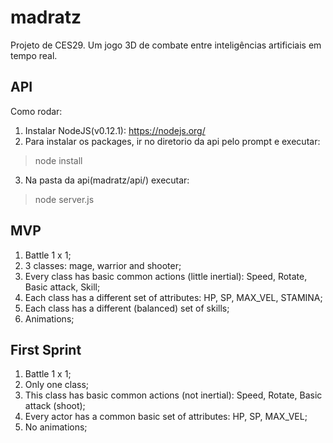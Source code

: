 # madratz
Projeto de CES29. Um jogo 3D de combate entre inteligências artificiais em tempo real.

## API
Como rodar:

1. Instalar NodeJS(v0.12.1): https://nodejs.org/
2. Para instalar os packages, ir no diretorio da api pelo prompt e executar:
> node install

3. Na pasta da api(madratz/api/) executar:
>node server.js

## MVP

1. Battle 1 x 1;
2. 3 classes: mage, warrior and shooter;
3. Every class has basic common actions (little inertial): Speed, Rotate, Basic attack, Skill;
4. Each class has a different set of attributes: HP, SP, MAX_VEL, STAMINA;
5. Each class has a different (balanced) set of skills;
6. Animations;

## First Sprint

1. Battle 1 x 1;
2. Only one class;
3. This class has basic common actions (not inertial): Speed, Rotate, Basic attack (shoot);
4. Every actor has a common basic set of attributes: HP, SP, MAX_VEL;
5. No animations;
